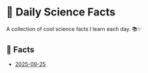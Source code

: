 # 🌱 Daily Science Facts

A collection of cool science facts I learn each day. 📚✨

## 📅 Facts

- [2025-09-25](facts/2025-09-25.md)
